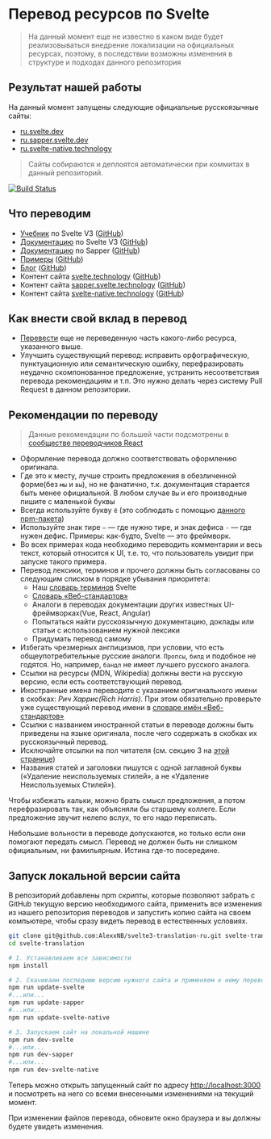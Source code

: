 # Перевод ресурсов по Svelte

> На данный момент еще не известно в каком виде будет реализовываться внедрение локализации на официальных ресурсах, поэтому, в последствии возможны изменения в структуре и подходах данного репозитория 

## Результат нашей работы
На данный момент запущены следующие официальные русскоязычные сайты:
- [ru.svelte.dev](https://ru.svelte.dev)
- [ru.sapper.svelte.dev](https://ru.sapper.svelte.dev)
- [ru.svelte-native.technology](https://ru.svelte-native.technology)

> Сайты собираются и деплоятся автоматически при коммитах в данный репозиторий.

[![Build Status](https://drone.alexxnb.ru/api/badges/AlexxNB/svelte3-translation-ru/status.svg)](https://drone.alexxnb.ru/AlexxNB/svelte3-translation-ru)

## Что переводим
* [Учебник](https://svelte.dev/tutorial) по Svelte V3 ([GitHub](https://github.com/sveltejs/svelte/tree/master/site/content/tutorial))
* [Документацию](https://svelte.dev/docs) по Svelte V3 ([GitHub](https://github.com/sveltejs/svelte/tree/api-reference/site/content/docs))
* [Документацию](https://sapper.svelte.technology/guide) по Sapper ([GitHub](https://github.com/sveltejs/sapper.svelte.technology/tree/master/content/guide))
* [Примеры](https://svelte.dev/repl) ([GitHub](https://github.com/sveltejs/svelte/tree/master/site/content/examples))
* [Блог](https://svelte.dev/blog) ([GitHub](https://github.com/sveltejs/svelte/tree/master/site/content/blog))
* Контент сайта [svelte.technology](https://svelte.dev) ([GitHub](https://github.com/sveltejs/svelte/tree/master/site/src))
* Контент сайта [sapper.svelte.technology](https://sapper.svelte.technology) ([GitHub](https://github.com/sveltejs/sapper.svelte.technology/tree/master/src))
* Контент сайта [svelte-native.technology](https://svelte-native.technology) ([GitHub](https://github.com/halfnelson/svelte-native/tree/master/docs_src/content))


## Как внести свой вклад в перевод
* [Перевести](https://github.com/AlexxNB/svelte3-translation-ru/issues/6) еще не переведенную часть какого-либо ресурса, указанного выше.
* Улучшить существующий перевод: исправить орфографическую, пунктуационную или семантическую ошибку, перефразировать неудачно скомпонованное предложение, устранить несоответствия перевода рекомендациям и т.п. Это нужно делать через систему Pull Request в данном репозитории.

## Рекомендации по переводу

>Данные рекомендации по большей части подсмотрены в [сообществе переводчиков React](https://github.com/reactjs/ru.reactjs.org/blob/master/TRANSLATION.md)

* Оформление перевода должно соответствовать оформлению оригинала. 
* Где это к месту, лучше строить предложения в обезличенной форме(без `мы` и `вы`), но не фанатично, т.к. документация старается быть менее официальной. В любом случае `Вы` и его производные пишите с маленькой буквы
* Всегда используйте букву `ё` (это соблюдать с помощью [данного npm-пакета](https://github.com/hcodes/eyo))
* Используйте знак тире `—` — где нужно тире, и знак дефиса `-` — где нужен дефис. Примеры: как-будто, Svelte — это фреймворк.
* Во всех примерах кода необходимо переводить комментарии и весь текст, который относится к UI, т.е. то, что пользователь увидит при запуске такого примера.
* Перевод лексики, терминов и прочего должны быть согласованы со следующим списком в порядке убывания приоритета:
  * Наш [словарь терминов](DICTIONARY.md) Svelte
  *  [Словарь «Веб-стандартов»](https://github.com/web-standards-ru/dictionary)
  * Аналоги в переводах документации других известных UI-фреймворках(Vue, React, Angular)
  * Попытаться найти русскоязычную документацию, доклады или статьи с использованием нужной лексики
  * Придумать перевод самому 
* Избегать чрезмерных англицизмов, при условии, что есть общеупотребительные русские аналоги. `Пропсы`, `билд` и подобное не годятся. Но, например, `бандл` не имеет лучшего русского аналога.
* Ссылки на ресурсы (MDN, Wikipedia) должны вести на русскую версию, если есть соответствующий перевод.
* Иностранные имена переводите с указанием оригинального имени в скобках: *Рич Харрис(Rich Harris)*. При этом обязательно проверьте уже существующий перевод имени в [словаре имён «Веб-стандартов»](https://github.com/web-standards-ru/dictionary/blob/master/names.md)
* Ссылки с названием иностранной статьи в переводе должны быть приведены на языке оригинала, после чего содержать в скобках их русскоязычный перевод.
* Исключайте отсылки на пол читателя (см. секцию 3 на [этой странице](http://www.un.org/ru/gender-inclusive-language/guidelines.shtml))
* Названия статей и заголовки пишутся с одной заглавной буквы («Удаление неиспользуемых стилей», а не «Удаление Неиспользуемых Стилей»).

Чтобы избежать кальки, можно брать смысл предложения, а потом перефразировать так, как объясняли бы старшему коллеге. Если предложение звучит нелепо вслух, то его надо переписать.

Небольшие вольности в переводе допускаются, но только если они помогают передать смысл. Перевод не должен быть ни слишком официальным, ни фамильярным. Истина где-то посередине.

## Запуск локальной версии сайта

В репозиторий добавлены npm скрипты, которые позволяют забрать с GitHub текущую версию необходимого сайта, применить все изменения из нашего репозитория переводов и запустить копию сайта на своем компьютере, чтобы сразу видеть перевод в естественных условиях.

```bash
git clone git@github.com:AlexxNB/svelte3-translation-ru.git svelte-translation
cd svelte-translation

# 1. Устанавливаем все зависимости
npm install

# 2. Скачиваем последнюю версию нужного сайта и применяем к нему перевод
npm run update-svelte 
#...или...
npm run update-sapper 
#...или...
npm run update-svelte-native 

# 3. Запускаем сайт на локальной машине
npm run dev-svelte
#...или...
npm run dev-sapper
#...или...
npm run dev-svelte-native
```

Теперь можно открыть запущенный сайт по адресу [http://localhost:3000]() и посмотреть на него со всеми внесенными изменениями на текущий момент.

При изменении файлов перевода, обновите окно браузера и вы должны будете увидеть изменения.
